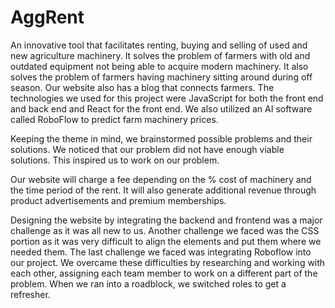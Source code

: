 # AggRent

An innovative tool that facilitates renting, buying and selling of used and new agriculture machinery. It solves the problem of farmers with old and outdated equipment not being able to acquire modern machinery. It also solves the problem of farmers having machinery sitting around during off season. Our website also has a blog that connects farmers. The technologies we used for this project were JavaScript for both the front end and back end and React for the front end. We also utilized an AI software called RoboFlow to predict farm machinery prices. 

Keeping the theme in mind, we brainstormed possible problems and their solutions. We noticed that our problem did not have enough viable solutions. This inspired us to work on our problem.

Our website will charge a fee depending on the % cost of machinery and the time period of the rent. It will also generate additional revenue through product advertisements and premium memberships.

Designing the website by integrating the backend and frontend was a major challenge as it was all new to us. Another challenge we faced was the CSS portion as it was very difficult to align the elements and put them where we needed them. The last challenge we faced was integrating Roboflow into our project. We overcame these difficulties by researching and working with each other, assigning each team member to work on a different part of the problem. When we ran into a roadblock, we switched roles to get a refresher.
